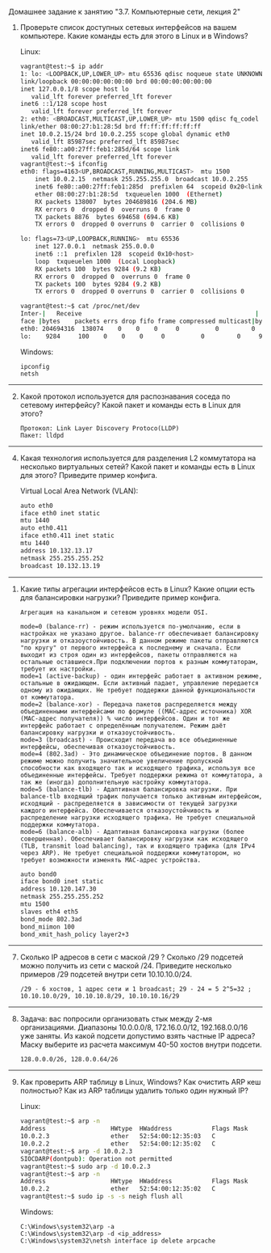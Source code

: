 Домашнее задание к занятию "3.7. Компьютерные сети, лекция 2"

1. Проверьте список доступных сетевых интерфейсов на вашем компьютере. Какие команды есть для этого в Linux и в Windows?
    
    Linux:    

    ```bash
    vagrant@test:~$ ip addr
    1: lo: <LOOPBACK,UP,LOWER_UP> mtu 65536 qdisc noqueue state UNKNOWN group default qlen 1000
    link/loopback 00:00:00:00:00:00 brd 00:00:00:00:00:00
    inet 127.0.0.1/8 scope host lo
       valid_lft forever preferred_lft forever
    inet6 ::1/128 scope host 
       valid_lft forever preferred_lft forever
    2: eth0: <BROADCAST,MULTICAST,UP,LOWER_UP> mtu 1500 qdisc fq_codel state UP group default qlen 1000
    link/ether 08:00:27:b1:28:5d brd ff:ff:ff:ff:ff:ff
    inet 10.0.2.15/24 brd 10.0.2.255 scope global dynamic eth0
       valid_lft 85987sec preferred_lft 85987sec
    inet6 fe80::a00:27ff:feb1:285d/64 scope link 
       valid_lft forever preferred_lft forever
    vagrant@test:~$ ifconfig 
    eth0: flags=4163<UP,BROADCAST,RUNNING,MULTICAST>  mtu 1500
        inet 10.0.2.15  netmask 255.255.255.0  broadcast 10.0.2.255
        inet6 fe80::a00:27ff:feb1:285d  prefixlen 64  scopeid 0x20<link>
        ether 08:00:27:b1:28:5d  txqueuelen 1000  (Ethernet)
        RX packets 138007  bytes 204689816 (204.6 MB)
        RX errors 0  dropped 0  overruns 0  frame 0
        TX packets 8876  bytes 694658 (694.6 KB)
        TX errors 0  dropped 0 overruns 0  carrier 0  collisions 0

    lo: flags=73<UP,LOOPBACK,RUNNING>  mtu 65536
        inet 127.0.0.1  netmask 255.0.0.0
        inet6 ::1  prefixlen 128  scopeid 0x10<host>
        loop  txqueuelen 1000  (Local Loopback)
        RX packets 100  bytes 9284 (9.2 KB)
        RX errors 0  dropped 0  overruns 0  frame 0
        TX packets 100  bytes 9284 (9.2 KB)
        TX errors 0  dropped 0 overruns 0  carrier 0  collisions 0

    vagrant@test:~$ cat /proc/net/dev
    Inter-|   Receive                                                |  Transmit
    face |bytes    packets errs drop fifo frame compressed multicast|bytes    packets errs drop fifo colls carrier compressed
    eth0: 204694316  138074    0    0    0     0          0         0   699280    8927    0    0    0     0       0          0
    lo:    9284     100    0    0    0     0          0         0     9284     100    0    0    0     0       0          0 
    ```
    
    Windows:
   
    ```commandline
    ipconfig
    netsh
    ```

***

2. Какой протокол используется для распознавания соседа по сетевому интерфейсу? Какой пакет и команды есть в Linux для этого?

    ```text
    Протокол: Link Layer Discovery Protoco(LLDP)
    Пакет: lldpd
    ```   
***

4. Какая технология используется для разделения L2 коммутатора на несколько виртуальных сетей? Какой пакет и команды есть в Linux для этого? Приведите пример конфига.

    Virtual Local Area Network (VLAN):
    ```bash
    auto eth0
    iface eth0 inet static
    mtu 1440
    auto eth0.411
    iface eth0.411 inet static
    mtu 1440
    address 10.132.13.17
    netmask 255.255.255.252
    broadcast 10.132.13.19
    ```
***

1. Какие типы агрегации интерфейсов есть в Linux? Какие опции есть для балансировки нагрузки? Приведите пример конфига.
    
    ```text
    Агрегация на канальном и сетевом уровнях модели OSI.
    ```
    ```text
    mode=0 (balance-rr) - режим используется по-умолчанию, если в настройках не указано другое. balance-rr обеспечивает балансировку нагрузки и отказоустойчивость. В данном режиме пакеты отправляются "по кругу" от первого интерфейса к последнему и сначала. Если выходит из строя один из интерфейсов, пакеты отправляются на остальные оставшиеся.При подключении портов к разным коммутаторам, требует их настройки.
    mode=1 (active-backup) - один интерфейс работает в активном режиме, остальные в ожидающем. Если активный падает, управление передается одному из ожидающих. Не требует поддержки данной функциональности от коммутатора.
    mode=2 (balance-xor) - Передача пакетов распределяется между объединенными интерфейсами по формуле ((MAC-адрес источника) XOR (MAC-адрес получателя)) % число интерфейсов. Один и тот же интерфейс работает с определённым получателем. Режим даёт балансировку нагрузки и отказоустойчивость.
    mode=3 (broadcast) - Происходит передача во все объединенные интерфейсы, обеспечивая отказоустойчивость.
    mode=4 (802.3ad) - Это динамическое объединение портов. В данном режиме можно получить значительное увеличение пропускной способности как входящего так и исходящего трафика, используя все объединенные интерфейсы. Требует поддержки режима от коммутатора, а так же (иногда) дополнительную настройку коммутатора.
    mode=5 (balance-tlb) - Адаптивная балансировка нагрузки. При balance-tlb входящий трафик получается только активным интерфейсом, исходящий - распределяется в зависимости от текущей загрузки каждого интерфейса. Обеспечивается отказоустойчивость и распределение нагрузки исходящего трафика. Не требует специальной поддержки коммутатора.
    mode=6 (balance-alb) - Адаптивная балансировка нагрузки (более совершенная). Обеспечивает балансировку нагрузки как исходящего (TLB, transmit load balancing), так и входящего трафика (для IPv4 через ARP). Не требует специальной поддержки коммутатором, но требует возможности изменять MAC-адрес устройства.
    ```
    ```bash
    auto bond0
    iface bond0 inet static
    address 10.120.147.30
    netmask 255.255.255.252
    mtu 1500
    slaves eth4 eth5
    bond_mode 802.3ad
    bond_miimon 100
    bond_xmit_hash_policy layer2+3
    ```
***

7. Сколько IP адресов в сети с маской /29 ? Сколько /29 подсетей можно получить из сети с маской /24. Приведите несколько примеров /29 подсетей внутри сети 10.10.10.0/24.

    ```text
    /29 - 6 хостов, 1 адрес сети и 1 broadcast; 29 - 24 = 5 2^5=32 ; 10.10.10.0/29, 10.10.10.8/29, 10.10.10.16/29    
    ```
***

8. Задача: вас попросили организовать стык между 2-мя организациями. Диапазоны 10.0.0.0/8, 172.16.0.0/12, 192.168.0.0/16 уже заняты. Из какой подсети допустимо взять частные IP адреса? Маску выберите из расчета максимум 40-50 хостов внутри подсети.
    
    ```text    
    128.0.0.0/26, 128.0.0.64/26
    ```
***

9. Как проверить ARP таблицу в Linux, Windows? Как очистить ARP кеш полностью? Как из ARP таблицы удалить только один нужный IP?
   
    Linux:  
   
    ```bash
    vagrant@test:~$ arp -n
    Address                  HWtype  HWaddress           Flags Mask            Iface
    10.0.2.3                 ether   52:54:00:12:35:03   C                     eth0
    10.0.2.2                 ether   52:54:00:12:35:02   C                     eth0
    vagrant@test:~$ arp -d 10.0.2.3
    SIOCDARP(dontpub): Operation not permitted
    vagrant@test:~$ sudo arp -d 10.0.2.3
    vagrant@test:~$ arp -n
    Address                  HWtype  HWaddress           Flags Mask            Iface
    10.0.2.2                 ether   52:54:00:12:35:02   C                     eth0
    vagrant@test:~$ sudo ip -s -s neigh flush all
    ```
   
    Windows:
    ```commandline
    C:\Windows\system32\arp -a
    C:\Windows\system32\arp -d <ip_address>
    C:\Windows\system32\netsh interface ip delete arpcache
    ```


